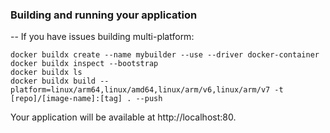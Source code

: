 ### Building and running your application

-- If you have issues building multi-platform:
```
docker buildx create --name mybuilder --use --driver docker-container
docker buildx inspect --bootstrap
docker buildx ls
docker buildx build --platform=linux/arm64,linux/amd64,linux/arm/v6,linux/arm/v7 -t [repo]/[image-name]:[tag] . --push
```

Your application will be available at http://localhost:80.
